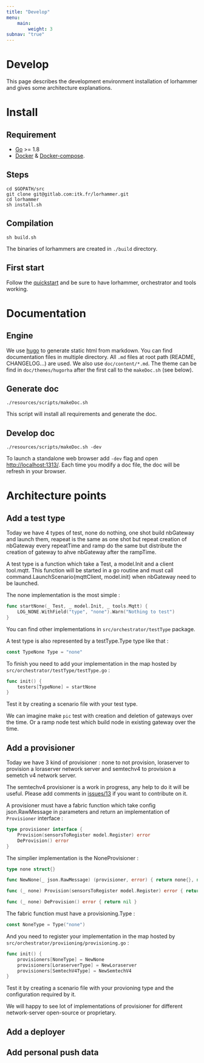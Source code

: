 ```yaml
---
title: "Develop"
menu: 
    main:
        weight: 3
subnav: "true"
---
```


# Develop

This page describes the development environment installation of lorhammer and gives some architecture explanations.

# Install

## Requirement

* [Go](https://golang.org/doc/install) >= 1.8
* [Docker](https://docs.docker.com/engine/installation/) & [Docker-compose](https://docs.docker.com/compose/install/).

## Steps

```shell
cd $GOPATH/src
git clone git@gitlab.com:itk.fr/lorhammer.git
cd lorhammer
sh install.sh
```

## Compilation

```shell
sh build.sh
```

The binaries of lorhammers are created in `./build` directory.

## First start

Follow the [quickstart](quickstart) and be sure to have lorhammer, orchestrator and tools working.

# Documentation

## Engine

We use [hugo](https://gohugo.io/) to generate static html from markdown.
You can find documentation files in multiple directory. 
All `.md` files at root path (README, CHANGELOG...) are used. We also use `doc/content/*.md`.
The theme can be find in `doc/themes/hugorha` after the first call to the `makeDoc.sh` (see below).

## Generate doc

```shell
./resources/scripts/makeDoc.sh
```

This script will install all requirements and generate the doc. 

## Develop doc

```shell
./resources/scripts/makeDoc.sh -dev
```

To launch a standalone web browser add `-dev` flag and open [http://localhost:1313/](http://localhost:1313/).
Each time you modify a doc file, the doc will be refresh in your browser.

# Architecture points

## Add a test type

Today we have 4 types of test, none do nothing, one shot build nbGateway and launch them, reapeat is the same as one shot but repeat creation of nbGateway every repeatTime and ramp do the same but distribute the creation of gateway to ahve nbGateway after the rampTime.

A test type is a function which take a Test, a model.Init and a client tool.mqtt. This function will be started in a go routine and must call command.LaunchScenario(mqttClient, model.init) when nbGateway need to be launched.

The none implementation is the most simple :

```go
func startNone(_ Test, _ model.Init, _ tools.Mqtt) {
	LOG_NONE.WithField("type", "none").Warn("Nothing to test")
}
```

You can find other implementations in `src/orchestrator/testType` package.

A test type is also represented by a testType.Type type like that :

```go
const TypeNone Type = "none"
```

To finish you need to add your implementation in the map hosted by `src/orchestrator/testType/testType.go` :

```go
func init() {
	testers[TypeNone] = startNone
}
```

Test it by creating a scenario file with your test type.

We can imagine make `pic` test with creation and deletion of gateways over the time. Or a ramp node test which build node in existing gateway over the time.

## Add a provisioner

Today we have 3 kind of provisioner : none to not provision, loraserver to provision a loraserver network server and semtechv4 to provision a semetch v4 network server.
 
The semtechv4 provisioner is a work in progress, any help to do it will be useful. Please add comments in [issues/13](https://gitlab.com/itk.fr/lorhammer/issues/13) if you want to contribute on it.
 
A provisioner must have a fabric function which take config json.RawMessage in parameters and return an implementation of `Provisioner` interface :

```go
type provisioner interface {
	Provision(sensorsToRegister model.Register) error
	DeProvision() error
}
```

The simplier implementation is the NoneProvisioner :

```go
type none struct{}

func NewNone(_ json.RawMessage) (provisioner, error) { return none{}, nil }

func (_ none) Provision(sensorsToRegister model.Register) error { return nil }

func (_ none) DeProvision() error { return nil }
```

The fabric function must have a provisioning.Type :

```go
const NoneType = Type("none")
```

And you need to register your implementation in the map hosted by `src/orchestrator/proviioning/provisioning.go` :

```go
func init() {
	provisioners[NoneType] = NewNone
	provisioners[LoraserverType] = NewLoraserver
	provisioners[SemtechV4Type] = NewSemtechV4
}
```

Test it by creating a scenario file with your provioning type and the configuration required by it.

We will happy to see lot of implementations of provisioner for different network-server open-source or proprietary. 

## Add a deployer



## Add personal push data